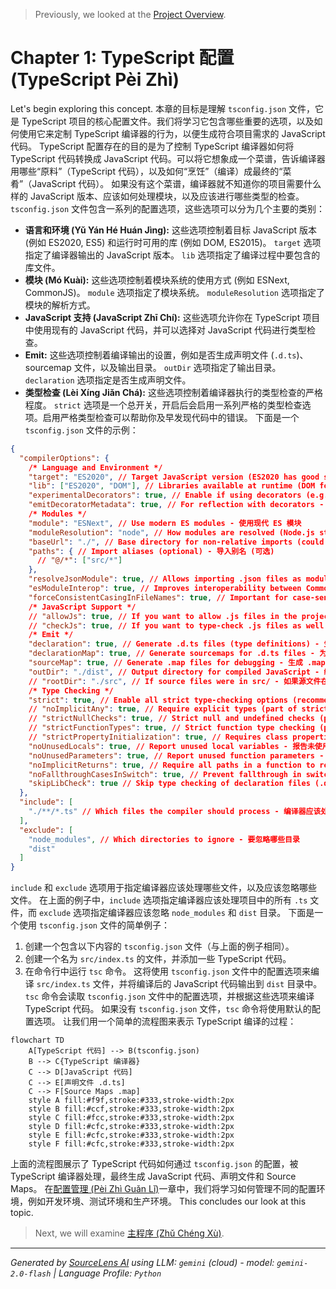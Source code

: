 > Previously, we looked at the [Project Overview](index.md).

# Chapter 1: TypeScript 配置 (TypeScript Pèi Zhì)
Let's begin exploring this concept. 本章的目标是理解 `tsconfig.json` 文件，它是 TypeScript 项目的核心配置文件。我们将学习它包含哪些重要的选项，以及如何使用它来定制 TypeScript 编译器的行为，以便生成符合项目需求的 JavaScript 代码。
TypeScript 配置存在的目的是为了控制 TypeScript 编译器如何将 TypeScript 代码转换成 JavaScript 代码。可以将它想象成一个菜谱，告诉编译器用哪些“原料”（TypeScript 代码），以及如何“烹饪”（编译）成最终的“菜肴”（JavaScript 代码）。 如果没有这个菜谱，编译器就不知道你的项目需要什么样的 JavaScript 版本、应该如何处理模块，以及应该进行哪些类型的检查。
`tsconfig.json` 文件包含一系列的配置选项，这些选项可以分为几个主要的类别：
*   **语言和环境 (Yǔ Yán Hé Huán Jìng):** 这些选项控制着目标 JavaScript 版本 (例如 ES2020, ES5) 和运行时可用的库 (例如 DOM, ES2015)。 `target` 选项指定了编译器输出的 JavaScript 版本。 `lib` 选项指定了编译过程中要包含的库文件。
*   **模块 (Mó Kuài):** 这些选项控制着模块系统的使用方式 (例如 ESNext, CommonJS)。 `module` 选项指定了模块系统。 `moduleResolution` 选项指定了模块的解析方式。
*   **JavaScript 支持 (JavaScript Zhī Chí):** 这些选项允许你在 TypeScript 项目中使用现有的 JavaScript 代码，并可以选择对 JavaScript 代码进行类型检查。
*   **Emit:** 这些选项控制着编译输出的设置，例如是否生成声明文件 (`.d.ts`)、 sourcemap 文件，以及输出目录。 `outDir` 选项指定了输出目录。 `declaration` 选项指定是否生成声明文件。
*   **类型检查 (Lèi Xíng Jiǎn Chá):** 这些选项控制着编译器执行的类型检查的严格程度。 `strict` 选项是一个总开关，开启后会启用一系列严格的类型检查选项。启用严格类型检查可以帮助你及早发现代码中的错误。
下面是一个 `tsconfig.json` 文件的示例：
```json
{
  "compilerOptions": {
    /* Language and Environment */
    "target": "ES2020", // Target JavaScript version (ES2020 has good support) - 目标 JavaScript 版本 (ES2020 具有良好的支持)
    "lib": ["ES2020", "DOM"], // Libraries available at runtime (DOM for potential browser use) - 运行时可用的库 (DOM 用于潜在的浏览器使用)
    "experimentalDecorators": true, // Enable if using decorators (e.g., for classes) - 如果使用装饰器 (例如，对于类) 则启用
    "emitDecoratorMetadata": true, // For reflection with decorators - 用于装饰器的反射
    /* Modules */
    "module": "ESNext", // Use modern ES modules - 使用现代 ES 模块
    "moduleResolution": "node", // How modules are resolved (Node.js style) - 如何解析模块 (Node.js 风格)
    "baseUrl": "./", // Base directory for non-relative imports (could be src) - 非相对导入的基本目录 (可以是 src)
    "paths": { // Import aliases (optional) - 导入别名 (可选)
      // "@/*": ["src/*"]
    },
    "resolveJsonModule": true, // Allows importing .json files as modules - 允许将 .json 文件作为模块导入
    "esModuleInterop": true, // Improves interoperability between CommonJS and ES modules - 提高 CommonJS 和 ES 模块之间的互操作性
    "forceConsistentCasingInFileNames": true, // Important for case-sensitive systems - 对于区分大小写的系统很重要
    /* JavaScript Support */
    // "allowJs": true, // If you want to allow .js files in the project - 如果你想在项目中允许 .js 文件
    // "checkJs": true, // If you want to type-check .js files as well - 如果你想也对 .js 文件进行类型检查
    /* Emit */
    "declaration": true, // Generate .d.ts files (type definitions) - 生成 .d.ts 文件 (类型定义)
    "declarationMap": true, // Generate sourcemaps for .d.ts files - 为 .d.ts 文件生成 sourcemap
    "sourceMap": true, // Generate .map files for debugging - 生成 .map 文件以进行调试
    "outDir": "./dist", // Output directory for compiled JavaScript - 编译的 JavaScript 的输出目录
    // "rootDir": "./src", // If source files were in src/ - 如果源文件在 src/ 中
    /* Type Checking */
    "strict": true, // Enable all strict type-checking options (recommended) - 启用所有严格的类型检查选项 (推荐)
    // "noImplicitAny": true, // Require explicit types (part of strict) - 需要显式类型 (strict 的一部分)
    // "strictNullChecks": true, // Strict null and undefined checks (part of strict) - 严格的 null 和 undefined 检查 (strict 的一部分)
    // "strictFunctionTypes": true, // Strict function type checking (part of strict) - 严格的函数类型检查 (strict 的一部分)
    // "strictPropertyInitialization": true, // Requires class properties to be initialized in the constructor (part of strict) - 要求类属性在构造函数中初始化 (strict 的一部分)
    "noUnusedLocals": true, // Report unused local variables - 报告未使用的局部变量
    "noUnusedParameters": true, // Report unused function parameters - 报告未使用的函数参数
    "noImplicitReturns": true, // Require all paths in a function to return a value (if the function returns a value) - 要求函数中的所有路径都返回一个值 (如果函数返回一个值)
    "noFallthroughCasesInSwitch": true, // Prevent fallthrough in switch statements - 防止 switch 语句中的 fallthrough
    "skipLibCheck": true // Skip type checking of declaration files (.d.ts) from libraries - 跳过对库中的声明文件 (.d.ts) 的类型检查
  },
  "include": [
    "./**/*.ts" // Which files the compiler should process - 编译器应该处理哪些文件
  ],
  "exclude": [
    "node_modules", // Which directories to ignore - 要忽略哪些目录
    "dist"
  ]
}
```
`include` 和 `exclude` 选项用于指定编译器应该处理哪些文件，以及应该忽略哪些文件。 在上面的例子中，`include` 选项指定编译器应该处理项目中的所有 `.ts` 文件，而 `exclude` 选项指定编译器应该忽略 `node_modules` 和 `dist` 目录。
下面是一个使用 `tsconfig.json` 文件的简单例子：
1.  创建一个包含以下内容的 `tsconfig.json` 文件（与上面的例子相同）。
2.  创建一个名为 `src/index.ts` 的文件，并添加一些 TypeScript 代码。
3.  在命令行中运行 `tsc` 命令。 这将使用 `tsconfig.json` 文件中的配置选项来编译 `src/index.ts` 文件，并将编译后的 JavaScript 代码输出到 `dist` 目录中。
`tsc` 命令会读取 `tsconfig.json` 文件中的配置选项，并根据这些选项来编译 TypeScript 代码。 如果没有 `tsconfig.json` 文件，`tsc` 命令将使用默认的配置选项。
让我们用一个简单的流程图来表示 TypeScript 编译的过程：
```mermaid
flowchart TD
    A[TypeScript 代码] --> B(tsconfig.json)
    B --> C{TypeScript 编译器}
    C --> D[JavaScript 代码]
    C --> E[声明文件 .d.ts]
    C --> F[Source Maps .map]
    style A fill:#f9f,stroke:#333,stroke-width:2px
    style B fill:#ccf,stroke:#333,stroke-width:2px
    style C fill:#fcc,stroke:#333,stroke-width:2px
    style D fill:#cfc,stroke:#333,stroke-width:2px
    style E fill:#cfc,stroke:#333,stroke-width:2px
    style F fill:#cfc,stroke:#333,stroke-width:2px
```
上面的流程图展示了 TypeScript 代码如何通过 `tsconfig.json` 的配置，被 TypeScript 编译器处理，最终生成 JavaScript 代码、声明文件和 Source Maps。
在[配置管理 (Pèi Zhì Guǎn Lǐ)](02_配置管理-pèi_zhì-guǎn_lǐ.md)一章中，我们将学习如何管理不同的配置环境，例如开发环境、测试环境和生产环境。
This concludes our look at this topic.

> Next, we will examine [主程序 (Zhǔ Chéng Xù)](02_主程序-zhǔ-chéng-xù.md).


---

*Generated by [SourceLens AI](https://github.com/openXFlow/sourceLensAI) using LLM: `gemini` (cloud) - model: `gemini-2.0-flash` | Language Profile: `Python`*